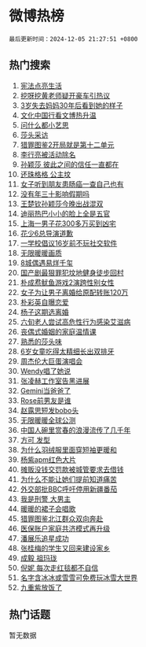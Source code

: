 # 微博热榜

`最后更新时间：2024-12-05 21:27:51 +0800`

## 热门搜索

1. [宪法点亮生活](https://m.weibo.cn/search?containerid=100103type%3D1%26t%3D10%26q%3D%23%E5%AE%AA%E6%B3%95%E7%82%B9%E4%BA%AE%E7%94%9F%E6%B4%BB%23&stream_entry_id=51&isnewpage=1&extparam=seat%3D1%26cate%3D10103%26q%3D%2523%25E5%25AE%25AA%25E6%25B3%2595%25E7%2582%25B9%25E4%25BA%25AE%25E7%2594%259F%25E6%25B4%25BB%2523%26filter_type%3Drealtimehot%26stream_entry_id%3D51%26c_type%3D51%26pos%3D0%26dgr%3D0%26display_time%3D1733405270%26pre_seqid%3D17334052703599056816)
1. [挖呀挖黄老师疑开豪车引热议](https://m.weibo.cn/search?containerid=100103type%3D1%26t%3D10%26q%3D%23%E6%8C%96%E5%91%80%E6%8C%96%E9%BB%84%E8%80%81%E5%B8%88%E7%96%91%E5%BC%80%E8%B1%AA%E8%BD%A6%E5%BC%95%E7%83%AD%E8%AE%AE%23&stream_entry_id=31&isnewpage=1&extparam=seat%3D1%26realpos%3D1%26q%3D%2523%25E6%258C%2596%25E5%2591%2580%25E6%258C%2596%25E9%25BB%2584%25E8%2580%2581%25E5%25B8%2588%25E7%2596%2591%25E5%25BC%2580%25E8%25B1%25AA%25E8%25BD%25A6%25E5%25BC%2595%25E7%2583%25AD%25E8%25AE%25AE%2523%26filter_type%3Drealtimehot%26band_rank%3D1%26cate%3D5001%26dgr%3D0%26c_type%3D31%26stream_entry_id%3D31%26pos%3D0%26lcate%3D5001%26flag%3D1%26display_time%3D1733405270%26pre_seqid%3D17334052703599056816)
1. [3岁失去妈妈30年后看到她的样子](https://m.weibo.cn/search?containerid=100103type%3D1%26t%3D10%26q%3D%233%E5%B2%81%E5%A4%B1%E5%8E%BB%E5%A6%88%E5%A6%8830%E5%B9%B4%E5%90%8E%E7%9C%8B%E5%88%B0%E5%A5%B9%E7%9A%84%E6%A0%B7%E5%AD%90%23&stream_entry_id=31&isnewpage=1&extparam=seat%3D1%26realpos%3D2%26q%3D%25233%25E5%25B2%2581%25E5%25A4%25B1%25E5%258E%25BB%25E5%25A6%2588%25E5%25A6%258830%25E5%25B9%25B4%25E5%2590%258E%25E7%259C%258B%25E5%2588%25B0%25E5%25A5%25B9%25E7%259A%2584%25E6%25A0%25B7%25E5%25AD%2590%2523%26filter_type%3Drealtimehot%26band_rank%3D2%26cate%3D5001%26dgr%3D0%26c_type%3D31%26stream_entry_id%3D31%26pos%3D1%26lcate%3D5001%26flag%3D32768%26display_time%3D1733405270%26pre_seqid%3D17334052703599056816)
1. [文化中国行看文博热升温](https://m.weibo.cn/search?containerid=100103type%3D1%26t%3D10%26q%3D%23%E6%96%87%E5%8C%96%E4%B8%AD%E5%9B%BD%E8%A1%8C%E7%9C%8B%E6%96%87%E5%8D%9A%E7%83%AD%E5%8D%87%E6%B8%A9%23&stream_entry_id=31&isnewpage=1&extparam=seat%3D1%26realpos%3D3%26q%3D%2523%25E6%2596%2587%25E5%258C%2596%25E4%25B8%25AD%25E5%259B%25BD%25E8%25A1%258C%25E7%259C%258B%25E6%2596%2587%25E5%258D%259A%25E7%2583%25AD%25E5%258D%2587%25E6%25B8%25A9%2523%26filter_type%3Drealtimehot%26band_rank%3D3%26cate%3D5001%26dgr%3D0%26c_type%3D31%26stream_entry_id%3D31%26pos%3D2%26lcate%3D5001%26flag%3D0%26display_time%3D1733405270%26pre_seqid%3D17334052703599056816)
1. [问什么都小艺思](https://m.weibo.cn/search?containerid=100103type%3D1%26t%3D10%26q%3D%23%E9%97%AE%E4%BB%80%E4%B9%88%E9%83%BD%E5%B0%8F%E8%89%BA%E6%80%9D%23&stream_entry_id=31&isnewpage=1&extparam=seat%3D1%26q%3D%2523%25E9%2597%25AE%25E4%25BB%2580%25E4%25B9%2588%25E9%2583%25BD%25E5%25B0%258F%25E8%2589%25BA%25E6%2580%259D%2523%26dgr%3D0%26band_rank%3D4%26adid%3D266928%26is_ad_pos%3D1%26cate%3D5001%26lcate%3D5001%26filter_type%3Drealtimehot%26stream_entry_id%3D31%26pos%3D3%26c_type%3D31%26topic_ad%3D1%26display_time%3D1733405270%26pre_seqid%3D17334052703599056816)
1. [莎头采访](https://m.weibo.cn/search?containerid=100103type%3D1%26t%3D10%26q%3D%E8%8E%8E%E5%A4%B4%E9%87%87%E8%AE%BF&stream_entry_id=31&isnewpage=1&extparam=seat%3D1%26realpos%3D4%26q%3D%25E8%258E%258E%25E5%25A4%25B4%25E9%2587%2587%25E8%25AE%25BF%26filter_type%3Drealtimehot%26band_rank%3D4%26cate%3D5001%26dgr%3D0%26c_type%3D31%26stream_entry_id%3D31%26pos%3D4%26lcate%3D5001%26flag%3D1%26display_time%3D1733405270%26pre_seqid%3D17334052703599056816)
1. [猎罪图鉴2开局就是第十二单元](https://m.weibo.cn/search?containerid=100103type%3D1%26t%3D10%26q%3D%E7%8C%8E%E7%BD%AA%E5%9B%BE%E9%89%B42%E5%BC%80%E5%B1%80%E5%B0%B1%E6%98%AF%E7%AC%AC%E5%8D%81%E4%BA%8C%E5%8D%95%E5%85%83&stream_entry_id=31&isnewpage=1&extparam=seat%3D1%26realpos%3D5%26q%3D%25E7%258C%258E%25E7%25BD%25AA%25E5%259B%25BE%25E9%2589%25B42%25E5%25BC%2580%25E5%25B1%2580%25E5%25B0%25B1%25E6%2598%25AF%25E7%25AC%25AC%25E5%258D%2581%25E4%25BA%258C%25E5%258D%2595%25E5%2585%2583%26filter_type%3Drealtimehot%26band_rank%3D5%26cate%3D5001%26dgr%3D0%26c_type%3D31%26stream_entry_id%3D31%26pos%3D5%26lcate%3D5001%26flag%3D1%26display_time%3D1733405270%26pre_seqid%3D17334052703599056816)
1. [李行亮被活动除名](https://m.weibo.cn/search?containerid=100103type%3D1%26t%3D10%26q%3D%23%E6%9D%8E%E8%A1%8C%E4%BA%AE%E8%A2%AB%E6%B4%BB%E5%8A%A8%E9%99%A4%E5%90%8D%23&stream_entry_id=31&isnewpage=1&extparam=seat%3D1%26realpos%3D6%26q%3D%2523%25E6%259D%258E%25E8%25A1%258C%25E4%25BA%25AE%25E8%25A2%25AB%25E6%25B4%25BB%25E5%258A%25A8%25E9%2599%25A4%25E5%2590%258D%2523%26filter_type%3Drealtimehot%26band_rank%3D6%26cate%3D5001%26dgr%3D0%26c_type%3D31%26stream_entry_id%3D31%26pos%3D6%26lcate%3D5001%26flag%3D2%26display_time%3D1733405270%26pre_seqid%3D17334052703599056816)
1. [孙颖莎 彼此之间的信任一直都在](https://m.weibo.cn/search?containerid=100103type%3D1%26t%3D10%26q%3D%E5%AD%99%E9%A2%96%E8%8E%8E+%E5%BD%BC%E6%AD%A4%E4%B9%8B%E9%97%B4%E7%9A%84%E4%BF%A1%E4%BB%BB%E4%B8%80%E7%9B%B4%E9%83%BD%E5%9C%A8&stream_entry_id=31&isnewpage=1&extparam=seat%3D1%26realpos%3D7%26q%3D%25E5%25AD%2599%25E9%25A2%2596%25E8%258E%258E%2520%25E5%25BD%25BC%25E6%25AD%25A4%25E4%25B9%258B%25E9%2597%25B4%25E7%259A%2584%25E4%25BF%25A1%25E4%25BB%25BB%25E4%25B8%2580%25E7%259B%25B4%25E9%2583%25BD%25E5%259C%25A8%26filter_type%3Drealtimehot%26band_rank%3D7%26cate%3D5001%26dgr%3D0%26c_type%3D31%26stream_entry_id%3D31%26pos%3D7%26lcate%3D5001%26flag%3D1%26display_time%3D1733405270%26pre_seqid%3D17334052703599056816)
1. [还珠格格 公主坟](https://m.weibo.cn/search?containerid=100103type%3D1%26t%3D10%26q%3D%E8%BF%98%E7%8F%A0%E6%A0%BC%E6%A0%BC+%E5%85%AC%E4%B8%BB%E5%9D%9F&stream_entry_id=31&isnewpage=1&extparam=seat%3D1%26realpos%3D8%26q%3D%25E8%25BF%2598%25E7%258F%25A0%25E6%25A0%25BC%25E6%25A0%25BC%2520%25E5%2585%25AC%25E4%25B8%25BB%25E5%259D%259F%26filter_type%3Drealtimehot%26band_rank%3D8%26cate%3D5001%26dgr%3D0%26c_type%3D31%26stream_entry_id%3D31%26pos%3D8%26lcate%3D5001%26flag%3D1%26display_time%3D1733405270%26pre_seqid%3D17334052703599056816)
1. [女子听到朋友患肠癌一查自己也有](https://m.weibo.cn/search?containerid=100103type%3D1%26t%3D10%26q%3D%23%E5%A5%B3%E5%AD%90%E5%90%AC%E5%88%B0%E6%9C%8B%E5%8F%8B%E6%82%A3%E8%82%A0%E7%99%8C%E4%B8%80%E6%9F%A5%E8%87%AA%E5%B7%B1%E4%B9%9F%E6%9C%89%23&stream_entry_id=31&isnewpage=1&extparam=seat%3D1%26realpos%3D9%26q%3D%2523%25E5%25A5%25B3%25E5%25AD%2590%25E5%2590%25AC%25E5%2588%25B0%25E6%259C%258B%25E5%258F%258B%25E6%2582%25A3%25E8%2582%25A0%25E7%2599%258C%25E4%25B8%2580%25E6%259F%25A5%25E8%2587%25AA%25E5%25B7%25B1%25E4%25B9%259F%25E6%259C%2589%2523%26filter_type%3Drealtimehot%26band_rank%3D9%26cate%3D5001%26dgr%3D0%26c_type%3D31%26stream_entry_id%3D31%26pos%3D9%26lcate%3D5001%26flag%3D2%26display_time%3D1733405270%26pre_seqid%3D17334052703599056816)
1. [没有年三十影响假期吗](https://m.weibo.cn/search?containerid=100103type%3D1%26t%3D10%26q%3D%23%E6%B2%A1%E6%9C%89%E5%B9%B4%E4%B8%89%E5%8D%81%E5%BD%B1%E5%93%8D%E5%81%87%E6%9C%9F%E5%90%97%23&stream_entry_id=31&isnewpage=1&extparam=seat%3D1%26realpos%3D10%26q%3D%2523%25E6%25B2%25A1%25E6%259C%2589%25E5%25B9%25B4%25E4%25B8%2589%25E5%258D%2581%25E5%25BD%25B1%25E5%2593%258D%25E5%2581%2587%25E6%259C%259F%25E5%2590%2597%2523%26filter_type%3Drealtimehot%26band_rank%3D10%26cate%3D5001%26dgr%3D0%26c_type%3D31%26stream_entry_id%3D31%26pos%3D10%26lcate%3D5001%26flag%3D1%26display_time%3D1733405270%26pre_seqid%3D17334052703599056816)
1. [王楚钦孙颖莎今晚出战混双](https://m.weibo.cn/search?containerid=100103type%3D1%26t%3D10%26q%3D%23%E7%8E%8B%E6%A5%9A%E9%92%A6%E5%AD%99%E9%A2%96%E8%8E%8E%E4%BB%8A%E6%99%9A%E5%87%BA%E6%88%98%E6%B7%B7%E5%8F%8C%23&stream_entry_id=31&isnewpage=1&extparam=seat%3D1%26realpos%3D11%26q%3D%2523%25E7%258E%258B%25E6%25A5%259A%25E9%2592%25A6%25E5%25AD%2599%25E9%25A2%2596%25E8%258E%258E%25E4%25BB%258A%25E6%2599%259A%25E5%2587%25BA%25E6%2588%2598%25E6%25B7%25B7%25E5%258F%258C%2523%26filter_type%3Drealtimehot%26band_rank%3D11%26cate%3D5001%26dgr%3D0%26c_type%3D31%26stream_entry_id%3D31%26pos%3D11%26lcate%3D5001%26flag%3D2%26display_time%3D1733405270%26pre_seqid%3D17334052703599056816)
1. [迪丽热巴小小的脸上全是五官](https://m.weibo.cn/search?containerid=100103type%3D1%26t%3D10%26q%3D%23%E8%BF%AA%E4%B8%BD%E7%83%AD%E5%B7%B4%E5%B0%8F%E5%B0%8F%E7%9A%84%E8%84%B8%E4%B8%8A%E5%85%A8%E6%98%AF%E4%BA%94%E5%AE%98%23&stream_entry_id=31&isnewpage=1&extparam=seat%3D1%26realpos%3D12%26q%3D%2523%25E8%25BF%25AA%25E4%25B8%25BD%25E7%2583%25AD%25E5%25B7%25B4%25E5%25B0%258F%25E5%25B0%258F%25E7%259A%2584%25E8%2584%25B8%25E4%25B8%258A%25E5%2585%25A8%25E6%2598%25AF%25E4%25BA%2594%25E5%25AE%2598%2523%26filter_type%3Drealtimehot%26band_rank%3D12%26cate%3D5001%26dgr%3D0%26c_type%3D31%26stream_entry_id%3D31%26pos%3D12%26lcate%3D5001%26flag%3D1%26display_time%3D1733405270%26pre_seqid%3D17334052703599056816)
1. [上海一男子花300多万买到凶宅](https://m.weibo.cn/search?containerid=100103type%3D1%26t%3D10%26q%3D%23%E4%B8%8A%E6%B5%B7%E4%B8%80%E7%94%B7%E5%AD%90%E8%8A%B1300%E5%A4%9A%E4%B8%87%E4%B9%B0%E5%88%B0%E5%87%B6%E5%AE%85%23&stream_entry_id=31&isnewpage=1&extparam=seat%3D1%26realpos%3D13%26q%3D%2523%25E4%25B8%258A%25E6%25B5%25B7%25E4%25B8%2580%25E7%2594%25B7%25E5%25AD%2590%25E8%258A%25B1300%25E5%25A4%259A%25E4%25B8%2587%25E4%25B9%25B0%25E5%2588%25B0%25E5%2587%25B6%25E5%25AE%2585%2523%26filter_type%3Drealtimehot%26band_rank%3D13%26cate%3D5001%26dgr%3D0%26c_type%3D31%26stream_entry_id%3D31%26pos%3D13%26lcate%3D5001%26flag%3D0%26display_time%3D1733405270%26pre_seqid%3D17334052703599056816)
1. [花少6总导演道歉](https://m.weibo.cn/search?containerid=100103type%3D1%26t%3D10%26q%3D%23%E8%8A%B1%E5%B0%916%E6%80%BB%E5%AF%BC%E6%BC%94%E9%81%93%E6%AD%89%23&stream_entry_id=31&isnewpage=1&extparam=seat%3D1%26realpos%3D14%26q%3D%2523%25E8%258A%25B1%25E5%25B0%25916%25E6%2580%25BB%25E5%25AF%25BC%25E6%25BC%2594%25E9%2581%2593%25E6%25AD%2589%2523%26filter_type%3Drealtimehot%26band_rank%3D14%26cate%3D5001%26dgr%3D0%26c_type%3D31%26stream_entry_id%3D31%26pos%3D14%26lcate%3D5001%26flag%3D2%26display_time%3D1733405270%26pre_seqid%3D17334052703599056816)
1. [一学校倡议16岁前不玩社交软件](https://m.weibo.cn/search?containerid=100103type%3D1%26t%3D10%26q%3D%23%E4%B8%80%E5%AD%A6%E6%A0%A1%E5%80%A1%E8%AE%AE16%E5%B2%81%E5%89%8D%E4%B8%8D%E7%8E%A9%E7%A4%BE%E4%BA%A4%E8%BD%AF%E4%BB%B6%23&stream_entry_id=31&isnewpage=1&extparam=seat%3D1%26realpos%3D15%26q%3D%2523%25E4%25B8%2580%25E5%25AD%25A6%25E6%25A0%25A1%25E5%2580%25A1%25E8%25AE%25AE16%25E5%25B2%2581%25E5%2589%258D%25E4%25B8%258D%25E7%258E%25A9%25E7%25A4%25BE%25E4%25BA%25A4%25E8%25BD%25AF%25E4%25BB%25B6%2523%26filter_type%3Drealtimehot%26band_rank%3D15%26cate%3D5001%26dgr%3D0%26c_type%3D31%26stream_entry_id%3D31%26pos%3D15%26lcate%3D5001%26flag%3D1%26display_time%3D1733405270%26pre_seqid%3D17334052703599056816)
1. [无限暖暖画质](https://m.weibo.cn/search?containerid=100103type%3D1%26t%3D10%26q%3D%23%E6%97%A0%E9%99%90%E6%9A%96%E6%9A%96%E7%94%BB%E8%B4%A8%23&stream_entry_id=31&isnewpage=1&extparam=seat%3D1%26realpos%3D16%26q%3D%2523%25E6%2597%25A0%25E9%2599%2590%25E6%259A%2596%25E6%259A%2596%25E7%2594%25BB%25E8%25B4%25A8%2523%26filter_type%3Drealtimehot%26band_rank%3D16%26cate%3D5001%26dgr%3D0%26c_type%3D31%26stream_entry_id%3D31%26pos%3D16%26lcate%3D5001%26flag%3D0%26display_time%3D1733405270%26pre_seqid%3D17334052703599056816)
1. [8城偶遇易烊千玺](https://m.weibo.cn/search?containerid=100103type%3D1%26t%3D10%26q%3D%238%E5%9F%8E%E5%81%B6%E9%81%87%E6%98%93%E7%83%8A%E5%8D%83%E7%8E%BA%23&stream_entry_id=31&isnewpage=1&extparam=seat%3D1%26realpos%3D17%26q%3D%25238%25E5%259F%258E%25E5%2581%25B6%25E9%2581%2587%25E6%2598%2593%25E7%2583%258A%25E5%258D%2583%25E7%258E%25BA%2523%26filter_type%3Drealtimehot%26adid%3D266524%26cate%3D5001%26band_rank%3D17%26c_type%3D31%26lcate%3D5001%26stream_entry_id%3D31%26pos%3D17%26dgr%3D0%26flag%3D0%26display_time%3D1733405270%26pre_seqid%3D17334052703599056816)
1. [国产剧最狠罪犯坟地健身徒步回村](https://m.weibo.cn/search?containerid=100103type%3D1%26t%3D10%26q%3D%E5%9B%BD%E4%BA%A7%E5%89%A7%E6%9C%80%E7%8B%A0%E7%BD%AA%E7%8A%AF%E5%9D%9F%E5%9C%B0%E5%81%A5%E8%BA%AB%E5%BE%92%E6%AD%A5%E5%9B%9E%E6%9D%91&stream_entry_id=31&isnewpage=1&extparam=seat%3D1%26realpos%3D18%26q%3D%25E5%259B%25BD%25E4%25BA%25A7%25E5%2589%25A7%25E6%259C%2580%25E7%258B%25A0%25E7%25BD%25AA%25E7%258A%25AF%25E5%259D%259F%25E5%259C%25B0%25E5%2581%25A5%25E8%25BA%25AB%25E5%25BE%2592%25E6%25AD%25A5%25E5%259B%259E%25E6%259D%2591%26filter_type%3Drealtimehot%26band_rank%3D18%26cate%3D5001%26dgr%3D0%26c_type%3D31%26stream_entry_id%3D31%26pos%3D18%26lcate%3D5001%26flag%3D1%26display_time%3D1733405270%26pre_seqid%3D17334052703599056816)
1. [朴成焄鱿鱼游戏2演跨性别女性](https://m.weibo.cn/search?containerid=100103type%3D1%26t%3D10%26q%3D%E6%9C%B4%E6%88%90%E7%84%84%E9%B1%BF%E9%B1%BC%E6%B8%B8%E6%88%8F2%E6%BC%94%E8%B7%A8%E6%80%A7%E5%88%AB%E5%A5%B3%E6%80%A7&stream_entry_id=31&isnewpage=1&extparam=seat%3D1%26realpos%3D19%26q%3D%25E6%259C%25B4%25E6%2588%2590%25E7%2584%2584%25E9%25B1%25BF%25E9%25B1%25BC%25E6%25B8%25B8%25E6%2588%258F2%25E6%25BC%2594%25E8%25B7%25A8%25E6%2580%25A7%25E5%2588%25AB%25E5%25A5%25B3%25E6%2580%25A7%26filter_type%3Drealtimehot%26band_rank%3D19%26cate%3D5001%26dgr%3D0%26c_type%3D31%26stream_entry_id%3D31%26pos%3D19%26lcate%3D5001%26flag%3D1%26display_time%3D1733405270%26pre_seqid%3D17334052703599056816)
1. [女子为让男子离婚给原配转账120万](https://m.weibo.cn/search?containerid=100103type%3D1%26t%3D10%26q%3D%23%E5%A5%B3%E5%AD%90%E4%B8%BA%E8%AE%A9%E7%94%B7%E5%AD%90%E7%A6%BB%E5%A9%9A%E7%BB%99%E5%8E%9F%E9%85%8D%E8%BD%AC%E8%B4%A6120%E4%B8%87%23&stream_entry_id=31&isnewpage=1&extparam=seat%3D1%26realpos%3D20%26q%3D%2523%25E5%25A5%25B3%25E5%25AD%2590%25E4%25B8%25BA%25E8%25AE%25A9%25E7%2594%25B7%25E5%25AD%2590%25E7%25A6%25BB%25E5%25A9%259A%25E7%25BB%2599%25E5%258E%259F%25E9%2585%258D%25E8%25BD%25AC%25E8%25B4%25A6120%25E4%25B8%2587%2523%26filter_type%3Drealtimehot%26band_rank%3D20%26cate%3D5001%26dgr%3D0%26c_type%3D31%26stream_entry_id%3D31%26pos%3D20%26lcate%3D5001%26flag%3D0%26display_time%3D1733405270%26pre_seqid%3D17334052703599056816)
1. [朴彩英自曝恋爱](https://m.weibo.cn/search?containerid=100103type%3D1%26t%3D10%26q%3D%23%E6%9C%B4%E5%BD%A9%E8%8B%B1%E8%87%AA%E6%9B%9D%E6%81%8B%E7%88%B1%23&stream_entry_id=31&isnewpage=1&extparam=seat%3D1%26realpos%3D21%26q%3D%2523%25E6%259C%25B4%25E5%25BD%25A9%25E8%258B%25B1%25E8%2587%25AA%25E6%259B%259D%25E6%2581%258B%25E7%2588%25B1%2523%26filter_type%3Drealtimehot%26band_rank%3D21%26cate%3D5001%26dgr%3D0%26c_type%3D31%26stream_entry_id%3D31%26pos%3D21%26lcate%3D5001%26flag%3D2%26display_time%3D1733405270%26pre_seqid%3D17334052703599056816)
1. [杨子这期选离婚](https://m.weibo.cn/search?containerid=100103type%3D1%26t%3D10%26q%3D%E6%9D%A8%E5%AD%90%E8%BF%99%E6%9C%9F%E9%80%89%E7%A6%BB%E5%A9%9A&stream_entry_id=31&isnewpage=1&extparam=seat%3D1%26realpos%3D22%26q%3D%25E6%259D%25A8%25E5%25AD%2590%25E8%25BF%2599%25E6%259C%259F%25E9%2580%2589%25E7%25A6%25BB%25E5%25A9%259A%26filter_type%3Drealtimehot%26band_rank%3D22%26cate%3D5001%26dgr%3D0%26c_type%3D31%26stream_entry_id%3D31%26pos%3D22%26lcate%3D5001%26flag%3D2%26display_time%3D1733405270%26pre_seqid%3D17334052703599056816)
1. [六旬老人尝试高危性行为感染艾滋病](https://m.weibo.cn/search?containerid=100103type%3D1%26t%3D10%26q%3D%23%E5%85%AD%E6%97%AC%E8%80%81%E4%BA%BA%E5%B0%9D%E8%AF%95%E9%AB%98%E5%8D%B1%E6%80%A7%E8%A1%8C%E4%B8%BA%E6%84%9F%E6%9F%93%E8%89%BE%E6%BB%8B%E7%97%85%23&stream_entry_id=31&isnewpage=1&extparam=seat%3D1%26realpos%3D23%26q%3D%2523%25E5%2585%25AD%25E6%2597%25AC%25E8%2580%2581%25E4%25BA%25BA%25E5%25B0%259D%25E8%25AF%2595%25E9%25AB%2598%25E5%258D%25B1%25E6%2580%25A7%25E8%25A1%258C%25E4%25B8%25BA%25E6%2584%259F%25E6%259F%2593%25E8%2589%25BE%25E6%25BB%258B%25E7%2597%2585%2523%26filter_type%3Drealtimehot%26band_rank%3D23%26cate%3D5001%26dgr%3D0%26c_type%3D31%26stream_entry_id%3D31%26pos%3D23%26lcate%3D5001%26flag%3D0%26display_time%3D1733405270%26pre_seqid%3D17334052703599056816)
1. [丧偶式婚姻的家庭温情课](https://m.weibo.cn/search?containerid=100103type%3D1%26t%3D10%26q%3D%23%E4%B8%A7%E5%81%B6%E5%BC%8F%E5%A9%9A%E5%A7%BB%E7%9A%84%E5%AE%B6%E5%BA%AD%E6%B8%A9%E6%83%85%E8%AF%BE%23&stream_entry_id=31&isnewpage=1&extparam=seat%3D1%26realpos%3D24%26q%3D%2523%25E4%25B8%25A7%25E5%2581%25B6%25E5%25BC%258F%25E5%25A9%259A%25E5%25A7%25BB%25E7%259A%2584%25E5%25AE%25B6%25E5%25BA%25AD%25E6%25B8%25A9%25E6%2583%2585%25E8%25AF%25BE%2523%26filter_type%3Drealtimehot%26band_rank%3D24%26cate%3D5001%26dgr%3D0%26c_type%3D31%26stream_entry_id%3D31%26pos%3D24%26lcate%3D5001%26flag%3D1%26display_time%3D1733405270%26pre_seqid%3D17334052703599056816)
1. [熟悉的莎头味](https://m.weibo.cn/search?containerid=100103type%3D1%26t%3D10%26q%3D%E7%86%9F%E6%82%89%E7%9A%84%E8%8E%8E%E5%A4%B4%E5%91%B3&stream_entry_id=31&isnewpage=1&extparam=seat%3D1%26realpos%3D25%26q%3D%25E7%2586%259F%25E6%2582%2589%25E7%259A%2584%25E8%258E%258E%25E5%25A4%25B4%25E5%2591%25B3%26filter_type%3Drealtimehot%26band_rank%3D25%26cate%3D5001%26dgr%3D0%26c_type%3D31%26stream_entry_id%3D31%26pos%3D25%26lcate%3D5001%26flag%3D1%26display_time%3D1733405270%26pre_seqid%3D17334052703599056816)
1. [6岁女童吃得太精细长出双排牙](https://m.weibo.cn/search?containerid=100103type%3D1%26t%3D10%26q%3D%236%E5%B2%81%E5%A5%B3%E7%AB%A5%E5%90%83%E5%BE%97%E5%A4%AA%E7%B2%BE%E7%BB%86%E9%95%BF%E5%87%BA%E5%8F%8C%E6%8E%92%E7%89%99%23&stream_entry_id=31&isnewpage=1&extparam=seat%3D1%26realpos%3D26%26q%3D%25236%25E5%25B2%2581%25E5%25A5%25B3%25E7%25AB%25A5%25E5%2590%2583%25E5%25BE%2597%25E5%25A4%25AA%25E7%25B2%25BE%25E7%25BB%2586%25E9%2595%25BF%25E5%2587%25BA%25E5%258F%258C%25E6%258E%2592%25E7%2589%2599%2523%26filter_type%3Drealtimehot%26band_rank%3D26%26cate%3D5001%26dgr%3D0%26c_type%3D31%26stream_entry_id%3D31%26pos%3D26%26lcate%3D5001%26flag%3D0%26display_time%3D1733405270%26pre_seqid%3D17334052703599056816)
1. [周杰伦大巨蛋演唱会](https://m.weibo.cn/search?containerid=100103type%3D1%26t%3D10%26q%3D%23%E5%91%A8%E6%9D%B0%E4%BC%A6%E5%A4%A7%E5%B7%A8%E8%9B%8B%E6%BC%94%E5%94%B1%E4%BC%9A%23&stream_entry_id=31&isnewpage=1&extparam=seat%3D1%26realpos%3D27%26q%3D%2523%25E5%2591%25A8%25E6%259D%25B0%25E4%25BC%25A6%25E5%25A4%25A7%25E5%25B7%25A8%25E8%259B%258B%25E6%25BC%2594%25E5%2594%25B1%25E4%25BC%259A%2523%26filter_type%3Drealtimehot%26band_rank%3D27%26cate%3D5001%26dgr%3D0%26c_type%3D31%26stream_entry_id%3D31%26pos%3D27%26lcate%3D5001%26flag%3D1%26display_time%3D1733405270%26pre_seqid%3D17334052703599056816)
1. [Wendy唱了她说](https://m.weibo.cn/search?containerid=100103type%3D1%26t%3D10%26q%3D%23Wendy%E5%94%B1%E4%BA%86%E5%A5%B9%E8%AF%B4%23&stream_entry_id=31&isnewpage=1&extparam=seat%3D1%26realpos%3D28%26q%3D%2523Wendy%25E5%2594%25B1%25E4%25BA%2586%25E5%25A5%25B9%25E8%25AF%25B4%2523%26filter_type%3Drealtimehot%26band_rank%3D28%26cate%3D5001%26dgr%3D0%26c_type%3D31%26stream_entry_id%3D31%26pos%3D28%26lcate%3D5001%26flag%3D1%26display_time%3D1733405270%26pre_seqid%3D17334052703599056816)
1. [张凌赫工作室告黑进展](https://m.weibo.cn/search?containerid=100103type%3D1%26t%3D10%26q%3D%23%E5%BC%A0%E5%87%8C%E8%B5%AB%E5%B7%A5%E4%BD%9C%E5%AE%A4%E5%91%8A%E9%BB%91%E8%BF%9B%E5%B1%95%23&stream_entry_id=31&isnewpage=1&extparam=seat%3D1%26realpos%3D29%26q%3D%2523%25E5%25BC%25A0%25E5%2587%258C%25E8%25B5%25AB%25E5%25B7%25A5%25E4%25BD%259C%25E5%25AE%25A4%25E5%2591%258A%25E9%25BB%2591%25E8%25BF%259B%25E5%25B1%2595%2523%26filter_type%3Drealtimehot%26band_rank%3D29%26cate%3D5001%26dgr%3D0%26c_type%3D31%26stream_entry_id%3D31%26pos%3D29%26lcate%3D5001%26flag%3D1%26display_time%3D1733405270%26pre_seqid%3D17334052703599056816)
1. [Gemini当爸爸了](https://m.weibo.cn/search?containerid=100103type%3D1%26t%3D10%26q%3D%23Gemini%E5%BD%93%E7%88%B8%E7%88%B8%E4%BA%86%23&stream_entry_id=31&isnewpage=1&extparam=seat%3D1%26realpos%3D30%26q%3D%2523Gemini%25E5%25BD%2593%25E7%2588%25B8%25E7%2588%25B8%25E4%25BA%2586%2523%26filter_type%3Drealtimehot%26band_rank%3D30%26cate%3D5001%26dgr%3D0%26c_type%3D31%26stream_entry_id%3D31%26pos%3D30%26lcate%3D5001%26flag%3D0%26display_time%3D1733405270%26pre_seqid%3D17334052703599056816)
1. [Rose前男友是谁](https://m.weibo.cn/search?containerid=100103type%3D1%26t%3D10%26q%3D%23Rose%E5%89%8D%E7%94%B7%E5%8F%8B%E6%98%AF%E8%B0%81%23&stream_entry_id=31&isnewpage=1&extparam=seat%3D1%26realpos%3D31%26q%3D%2523Rose%25E5%2589%258D%25E7%2594%25B7%25E5%258F%258B%25E6%2598%25AF%25E8%25B0%2581%2523%26filter_type%3Drealtimehot%26band_rank%3D31%26cate%3D5001%26dgr%3D0%26c_type%3D31%26stream_entry_id%3D31%26pos%3D31%26lcate%3D5001%26flag%3D0%26display_time%3D1733405270%26pre_seqid%3D17334052703599056816)
1. [赵露思短发bobo头](https://m.weibo.cn/search?containerid=100103type%3D1%26t%3D10%26q%3D%23%E8%B5%B5%E9%9C%B2%E6%80%9D%E7%9F%AD%E5%8F%91bobo%E5%A4%B4%23&stream_entry_id=31&isnewpage=1&extparam=seat%3D1%26realpos%3D32%26q%3D%2523%25E8%25B5%25B5%25E9%259C%25B2%25E6%2580%259D%25E7%259F%25AD%25E5%258F%2591bobo%25E5%25A4%25B4%2523%26filter_type%3Drealtimehot%26band_rank%3D32%26cate%3D5001%26dgr%3D0%26c_type%3D31%26stream_entry_id%3D31%26pos%3D32%26lcate%3D5001%26flag%3D0%26display_time%3D1733405270%26pre_seqid%3D17334052703599056816)
1. [无限暖暖全球公测](https://m.weibo.cn/search?containerid=100103type%3D1%26t%3D10%26q%3D%23%E6%97%A0%E9%99%90%E6%9A%96%E6%9A%96%E5%85%A8%E7%90%83%E5%85%AC%E6%B5%8B%23&stream_entry_id=31&isnewpage=1&extparam=seat%3D1%26realpos%3D33%26q%3D%2523%25E6%2597%25A0%25E9%2599%2590%25E6%259A%2596%25E6%259A%2596%25E5%2585%25A8%25E7%2590%2583%25E5%2585%25AC%25E6%25B5%258B%2523%26filter_type%3Drealtimehot%26band_rank%3D33%26cate%3D5001%26dgr%3D0%26c_type%3D31%26stream_entry_id%3D31%26pos%3D33%26lcate%3D5001%26flag%3D0%26display_time%3D1733405270%26pre_seqid%3D17334052703599056816)
1. [中国人碗里赏春的浪漫流传了几千年](https://m.weibo.cn/search?containerid=100103type%3D1%26t%3D10%26q%3D%23%E4%B8%AD%E5%9B%BD%E4%BA%BA%E7%A2%97%E9%87%8C%E8%B5%8F%E6%98%A5%E7%9A%84%E6%B5%AA%E6%BC%AB%E6%B5%81%E4%BC%A0%E4%BA%86%E5%87%A0%E5%8D%83%E5%B9%B4%23&stream_entry_id=31&isnewpage=1&extparam=seat%3D1%26realpos%3D34%26q%3D%2523%25E4%25B8%25AD%25E5%259B%25BD%25E4%25BA%25BA%25E7%25A2%2597%25E9%2587%258C%25E8%25B5%258F%25E6%2598%25A5%25E7%259A%2584%25E6%25B5%25AA%25E6%25BC%25AB%25E6%25B5%2581%25E4%25BC%25A0%25E4%25BA%2586%25E5%2587%25A0%25E5%258D%2583%25E5%25B9%25B4%2523%26filter_type%3Drealtimehot%26band_rank%3D34%26cate%3D5001%26dgr%3D0%26c_type%3D31%26stream_entry_id%3D31%26pos%3D34%26lcate%3D5001%26flag%3D1%26display_time%3D1733405270%26pre_seqid%3D17334052703599056816)
1. [方可 发型](https://m.weibo.cn/search?containerid=100103type%3D1%26t%3D10%26q%3D%E6%96%B9%E5%8F%AF+%E5%8F%91%E5%9E%8B&stream_entry_id=31&isnewpage=1&extparam=seat%3D1%26realpos%3D35%26q%3D%25E6%2596%25B9%25E5%258F%25AF%2520%25E5%258F%2591%25E5%259E%258B%26filter_type%3Drealtimehot%26band_rank%3D35%26cate%3D5001%26dgr%3D0%26c_type%3D31%26stream_entry_id%3D31%26pos%3D35%26lcate%3D5001%26flag%3D1%26display_time%3D1733405270%26pre_seqid%3D17334052703599056816)
1. [为什么羽绒服里面穿短袖更暖和](https://m.weibo.cn/search?containerid=100103type%3D1%26t%3D10%26q%3D%23%E4%B8%BA%E4%BB%80%E4%B9%88%E7%BE%BD%E7%BB%92%E6%9C%8D%E9%87%8C%E9%9D%A2%E7%A9%BF%E7%9F%AD%E8%A2%96%E6%9B%B4%E6%9A%96%E5%92%8C%23&stream_entry_id=31&isnewpage=1&extparam=seat%3D1%26realpos%3D36%26q%3D%2523%25E4%25B8%25BA%25E4%25BB%2580%25E4%25B9%2588%25E7%25BE%25BD%25E7%25BB%2592%25E6%259C%258D%25E9%2587%258C%25E9%259D%25A2%25E7%25A9%25BF%25E7%259F%25AD%25E8%25A2%2596%25E6%259B%25B4%25E6%259A%2596%25E5%2592%258C%2523%26filter_type%3Drealtimehot%26band_rank%3D36%26cate%3D5001%26dgr%3D0%26c_type%3D31%26stream_entry_id%3D31%26pos%3D36%26lcate%3D5001%26flag%3D0%26display_time%3D1733405270%26pre_seqid%3D17334052703599056816)
1. [杨紫apm红色大片](https://m.weibo.cn/search?containerid=100103type%3D1%26t%3D10%26q%3D%23%E6%9D%A8%E7%B4%ABapm%E7%BA%A2%E8%89%B2%E5%A4%A7%E7%89%87%23&stream_entry_id=31&isnewpage=1&extparam=seat%3D1%26realpos%3D37%26q%3D%2523%25E6%259D%25A8%25E7%25B4%25ABapm%25E7%25BA%25A2%25E8%2589%25B2%25E5%25A4%25A7%25E7%2589%2587%2523%26filter_type%3Drealtimehot%26band_rank%3D37%26cate%3D5001%26dgr%3D0%26c_type%3D31%26stream_entry_id%3D31%26pos%3D37%26lcate%3D5001%26flag%3D1%26display_time%3D1733405270%26pre_seqid%3D17334052703599056816)
1. [摊贩没钱交罚款被城管要求去借钱](https://m.weibo.cn/search?containerid=100103type%3D1%26t%3D10%26q%3D%23%E6%91%8A%E8%B4%A9%E6%B2%A1%E9%92%B1%E4%BA%A4%E7%BD%9A%E6%AC%BE%E8%A2%AB%E5%9F%8E%E7%AE%A1%E8%A6%81%E6%B1%82%E5%8E%BB%E5%80%9F%E9%92%B1%23&stream_entry_id=31&isnewpage=1&extparam=seat%3D1%26realpos%3D38%26q%3D%2523%25E6%2591%258A%25E8%25B4%25A9%25E6%25B2%25A1%25E9%2592%25B1%25E4%25BA%25A4%25E7%25BD%259A%25E6%25AC%25BE%25E8%25A2%25AB%25E5%259F%258E%25E7%25AE%25A1%25E8%25A6%2581%25E6%25B1%2582%25E5%258E%25BB%25E5%2580%259F%25E9%2592%25B1%2523%26filter_type%3Drealtimehot%26band_rank%3D38%26cate%3D5001%26dgr%3D0%26c_type%3D31%26stream_entry_id%3D31%26pos%3D38%26lcate%3D5001%26flag%3D1%26display_time%3D1733405270%26pre_seqid%3D17334052703599056816)
1. [为什么不能让她们提前知道痛苦](https://m.weibo.cn/search?containerid=100103type%3D1%26t%3D10%26q%3D%E4%B8%BA%E4%BB%80%E4%B9%88%E4%B8%8D%E8%83%BD%E8%AE%A9%E5%A5%B9%E4%BB%AC%E6%8F%90%E5%89%8D%E7%9F%A5%E9%81%93%E7%97%9B%E8%8B%A6&stream_entry_id=31&isnewpage=1&extparam=seat%3D1%26realpos%3D39%26q%3D%25E4%25B8%25BA%25E4%25BB%2580%25E4%25B9%2588%25E4%25B8%258D%25E8%2583%25BD%25E8%25AE%25A9%25E5%25A5%25B9%25E4%25BB%25AC%25E6%258F%2590%25E5%2589%258D%25E7%259F%25A5%25E9%2581%2593%25E7%2597%259B%25E8%258B%25A6%26filter_type%3Drealtimehot%26band_rank%3D39%26cate%3D5001%26dgr%3D0%26c_type%3D31%26stream_entry_id%3D31%26pos%3D39%26lcate%3D5001%26flag%3D1%26display_time%3D1733405270%26pre_seqid%3D17334052703599056816)
1. [外交部批BBC呼吁停用新疆番茄](https://m.weibo.cn/search?containerid=100103type%3D1%26t%3D10%26q%3D%23%E5%A4%96%E4%BA%A4%E9%83%A8%E6%89%B9BBC%E5%91%BC%E5%90%81%E5%81%9C%E7%94%A8%E6%96%B0%E7%96%86%E7%95%AA%E8%8C%84%23&stream_entry_id=31&isnewpage=1&extparam=seat%3D1%26realpos%3D40%26q%3D%2523%25E5%25A4%2596%25E4%25BA%25A4%25E9%2583%25A8%25E6%2589%25B9BBC%25E5%2591%25BC%25E5%2590%2581%25E5%2581%259C%25E7%2594%25A8%25E6%2596%25B0%25E7%2596%2586%25E7%2595%25AA%25E8%258C%2584%2523%26filter_type%3Drealtimehot%26band_rank%3D40%26cate%3D5001%26dgr%3D0%26c_type%3D31%26stream_entry_id%3D31%26pos%3D40%26lcate%3D5001%26flag%3D0%26display_time%3D1733405270%26pre_seqid%3D17334052703599056816)
1. [我是刑警 大男主](https://m.weibo.cn/search?containerid=100103type%3D1%26t%3D10%26q%3D%E6%88%91%E6%98%AF%E5%88%91%E8%AD%A6+%E5%A4%A7%E7%94%B7%E4%B8%BB&stream_entry_id=31&isnewpage=1&extparam=seat%3D1%26realpos%3D41%26q%3D%25E6%2588%2591%25E6%2598%25AF%25E5%2588%2591%25E8%25AD%25A6%2520%25E5%25A4%25A7%25E7%2594%25B7%25E4%25B8%25BB%26filter_type%3Drealtimehot%26band_rank%3D41%26cate%3D5001%26dgr%3D0%26c_type%3D31%26stream_entry_id%3D31%26pos%3D41%26lcate%3D5001%26flag%3D1%26display_time%3D1733405270%26pre_seqid%3D17334052703599056816)
1. [暖暖的裙子会唱歌](https://m.weibo.cn/search?containerid=100103type%3D1%26t%3D10%26q%3D%E6%9A%96%E6%9A%96%E7%9A%84%E8%A3%99%E5%AD%90%E4%BC%9A%E5%94%B1%E6%AD%8C&stream_entry_id=31&isnewpage=1&extparam=seat%3D1%26realpos%3D42%26q%3D%25E6%259A%2596%25E6%259A%2596%25E7%259A%2584%25E8%25A3%2599%25E5%25AD%2590%25E4%25BC%259A%25E5%2594%25B1%25E6%25AD%258C%26filter_type%3Drealtimehot%26adid%3D267387%26cate%3D5001%26band_rank%3D42%26c_type%3D31%26lcate%3D5001%26stream_entry_id%3D31%26pos%3D42%26dgr%3D0%26flag%3D0%26display_time%3D1733405270%26pre_seqid%3D17334052703599056816)
1. [猎罪图鉴北江群众双向奔赴](https://m.weibo.cn/search?containerid=100103type%3D1%26t%3D10%26q%3D%E7%8C%8E%E7%BD%AA%E5%9B%BE%E9%89%B4%E5%8C%97%E6%B1%9F%E7%BE%A4%E4%BC%97%E5%8F%8C%E5%90%91%E5%A5%94%E8%B5%B4&stream_entry_id=31&isnewpage=1&extparam=seat%3D1%26realpos%3D43%26q%3D%25E7%258C%258E%25E7%25BD%25AA%25E5%259B%25BE%25E9%2589%25B4%25E5%258C%2597%25E6%25B1%259F%25E7%25BE%25A4%25E4%25BC%2597%25E5%258F%258C%25E5%2590%2591%25E5%25A5%2594%25E8%25B5%25B4%26filter_type%3Drealtimehot%26band_rank%3D43%26cate%3D5001%26dgr%3D0%26c_type%3D31%26stream_entry_id%3D31%26pos%3D43%26lcate%3D5001%26flag%3D1%26display_time%3D1733405270%26pre_seqid%3D17334052703599056816)
1. [医保账户家庭共济模式再升级](https://m.weibo.cn/search?containerid=100103type%3D1%26t%3D10%26q%3D%23%E5%8C%BB%E4%BF%9D%E8%B4%A6%E6%88%B7%E5%AE%B6%E5%BA%AD%E5%85%B1%E6%B5%8E%E6%A8%A1%E5%BC%8F%E5%86%8D%E5%8D%87%E7%BA%A7%23&stream_entry_id=31&isnewpage=1&extparam=seat%3D1%26realpos%3D44%26q%3D%2523%25E5%258C%25BB%25E4%25BF%259D%25E8%25B4%25A6%25E6%2588%25B7%25E5%25AE%25B6%25E5%25BA%25AD%25E5%2585%25B1%25E6%25B5%258E%25E6%25A8%25A1%25E5%25BC%258F%25E5%2586%258D%25E5%258D%2587%25E7%25BA%25A7%2523%26filter_type%3Drealtimehot%26band_rank%3D44%26cate%3D5001%26dgr%3D0%26c_type%3D31%26stream_entry_id%3D31%26pos%3D44%26lcate%3D5001%26flag%3D1%26display_time%3D1733405270%26pre_seqid%3D17334052703599056816)
1. [潘展乐追星成功](https://m.weibo.cn/search?containerid=100103type%3D1%26t%3D10%26q%3D%23%E6%BD%98%E5%B1%95%E4%B9%90%E8%BF%BD%E6%98%9F%E6%88%90%E5%8A%9F%23&stream_entry_id=31&isnewpage=1&extparam=seat%3D1%26realpos%3D45%26q%3D%2523%25E6%25BD%2598%25E5%25B1%2595%25E4%25B9%2590%25E8%25BF%25BD%25E6%2598%259F%25E6%2588%2590%25E5%258A%259F%2523%26filter_type%3Drealtimehot%26band_rank%3D45%26cate%3D5001%26dgr%3D0%26c_type%3D31%26stream_entry_id%3D31%26pos%3D45%26lcate%3D5001%26flag%3D0%26display_time%3D1733405270%26pre_seqid%3D17334052703599056816)
1. [张桂梅的学生又回来建设家乡](https://m.weibo.cn/search?containerid=100103type%3D1%26t%3D10%26q%3D%23%E5%BC%A0%E6%A1%82%E6%A2%85%E7%9A%84%E5%AD%A6%E7%94%9F%E5%8F%88%E5%9B%9E%E6%9D%A5%E5%BB%BA%E8%AE%BE%E5%AE%B6%E4%B9%A1%23&stream_entry_id=31&isnewpage=1&extparam=seat%3D1%26realpos%3D46%26q%3D%2523%25E5%25BC%25A0%25E6%25A1%2582%25E6%25A2%2585%25E7%259A%2584%25E5%25AD%25A6%25E7%2594%259F%25E5%258F%2588%25E5%259B%259E%25E6%259D%25A5%25E5%25BB%25BA%25E8%25AE%25BE%25E5%25AE%25B6%25E4%25B9%25A1%2523%26filter_type%3Drealtimehot%26band_rank%3D46%26cate%3D5001%26dgr%3D0%26c_type%3D31%26stream_entry_id%3D31%26pos%3D46%26lcate%3D5001%26flag%3D32768%26display_time%3D1733405270%26pre_seqid%3D17334052703599056816)
1. [成毅 祖玛珑](https://m.weibo.cn/search?containerid=100103type%3D1%26t%3D10%26q%3D%E6%88%90%E6%AF%85+%E7%A5%96%E7%8E%9B%E7%8F%91&stream_entry_id=31&isnewpage=1&extparam=seat%3D1%26realpos%3D47%26q%3D%25E6%2588%2590%25E6%25AF%2585%2520%25E7%25A5%2596%25E7%258E%259B%25E7%258F%2591%26filter_type%3Drealtimehot%26band_rank%3D47%26cate%3D5001%26dgr%3D0%26c_type%3D31%26stream_entry_id%3D31%26pos%3D47%26lcate%3D5001%26flag%3D1%26display_time%3D1733405270%26pre_seqid%3D17334052703599056816)
1. [倪妮 每次走红毯都不自信](https://m.weibo.cn/search?containerid=100103type%3D1%26t%3D10%26q%3D%E5%80%AA%E5%A6%AE+%E6%AF%8F%E6%AC%A1%E8%B5%B0%E7%BA%A2%E6%AF%AF%E9%83%BD%E4%B8%8D%E8%87%AA%E4%BF%A1&stream_entry_id=31&isnewpage=1&extparam=seat%3D1%26realpos%3D48%26q%3D%25E5%2580%25AA%25E5%25A6%25AE%2520%25E6%25AF%258F%25E6%25AC%25A1%25E8%25B5%25B0%25E7%25BA%25A2%25E6%25AF%25AF%25E9%2583%25BD%25E4%25B8%258D%25E8%2587%25AA%25E4%25BF%25A1%26filter_type%3Drealtimehot%26band_rank%3D48%26cate%3D5001%26dgr%3D0%26c_type%3D31%26stream_entry_id%3D31%26pos%3D48%26lcate%3D5001%26flag%3D1%26display_time%3D1733405270%26pre_seqid%3D17334052703599056816)
1. [名字含冰冰或雪雪可免费玩冰雪大世界](https://m.weibo.cn/search?containerid=100103type%3D1%26t%3D10%26q%3D%23%E5%90%8D%E5%AD%97%E5%90%AB%E5%86%B0%E5%86%B0%E6%88%96%E9%9B%AA%E9%9B%AA%E5%8F%AF%E5%85%8D%E8%B4%B9%E7%8E%A9%E5%86%B0%E9%9B%AA%E5%A4%A7%E4%B8%96%E7%95%8C%23&stream_entry_id=31&isnewpage=1&extparam=seat%3D1%26realpos%3D49%26q%3D%2523%25E5%2590%258D%25E5%25AD%2597%25E5%2590%25AB%25E5%2586%25B0%25E5%2586%25B0%25E6%2588%2596%25E9%259B%25AA%25E9%259B%25AA%25E5%258F%25AF%25E5%2585%258D%25E8%25B4%25B9%25E7%258E%25A9%25E5%2586%25B0%25E9%259B%25AA%25E5%25A4%25A7%25E4%25B8%2596%25E7%2595%258C%2523%26filter_type%3Drealtimehot%26band_rank%3D49%26cate%3D5001%26dgr%3D0%26c_type%3D31%26stream_entry_id%3D31%26pos%3D49%26lcate%3D5001%26flag%3D1%26display_time%3D1733405270%26pre_seqid%3D17334052703599056816)
1. [九重紫放饭了](https://m.weibo.cn/search?containerid=100103type%3D1%26t%3D10%26q%3D%E4%B9%9D%E9%87%8D%E7%B4%AB%E6%94%BE%E9%A5%AD%E4%BA%86&stream_entry_id=31&isnewpage=1&extparam=seat%3D1%26realpos%3D50%26q%3D%25E4%25B9%259D%25E9%2587%258D%25E7%25B4%25AB%25E6%2594%25BE%25E9%25A5%25AD%25E4%25BA%2586%26filter_type%3Drealtimehot%26band_rank%3D50%26cate%3D5001%26dgr%3D0%26c_type%3D31%26stream_entry_id%3D31%26pos%3D50%26lcate%3D5001%26flag%3D1%26display_time%3D1733405270%26pre_seqid%3D17334052703599056816)

## 热门话题

暂无数据
